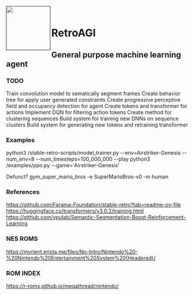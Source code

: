 <a href="">
  <img src="https://media.githubusercontent.com/media/salsicha/RetroAGI/main/mario.gif"
    height="120" align="left" alt="" />
</a><br>

# RetroAGI

##  General purpose machine learning agent

### TODO
Train convolution model to sematically segment frames
Create behavior tree for apply user generated constraints
Create progressive perceptive field and occupancy detection for agent
Create tokens and transformer for actions
Implement DQN for filtering action tokens
Create method for clustering sequences
Build system for training new DNNs on sequence clusters
Build system for generating new tokens and retraining transformer


### Examples
python3 /stable-retro-scripts/model_trainer.py --env=Airstriker-Genesis --num_env=8 --num_timesteps=100_000_000 --play
python3 /examples/ppo.py --game='Airstriker-Genesis'

Defunct?
gym_super_mario_bros -e SuperMarioBros-v0 -m human

### References
https://github.com/Farama-Foundation/stable-retro?tab=readme-ov-file
https://huggingface.co/transformers/v3.0.2/training.html
https://github.com/vpulab/Semantic-Segmentation-Boost-Reinforcement-Learning

### NES ROMS
https://myrient.erista.me/files/No-Intro/Nintendo%20-%20Nintendo%20Entertainment%20System%20(Headered)/

### ROM INDEX
https://r-roms.github.io/megathread/nintendo/
